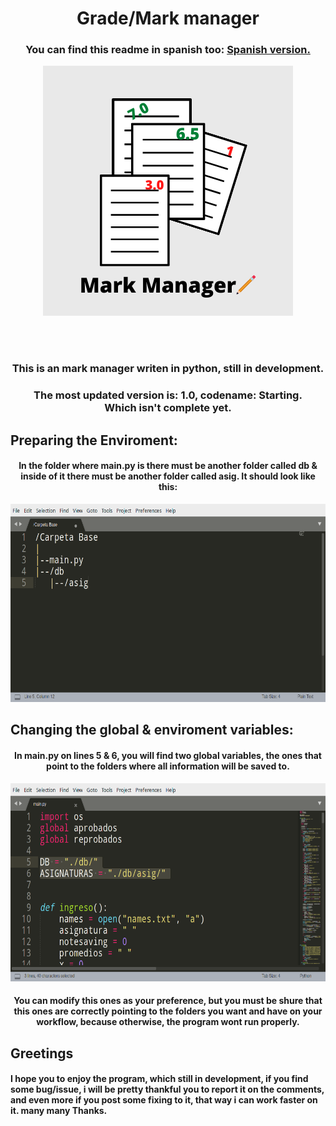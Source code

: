 <h1 align="center">
	Grade/Mark manager
</h1>

<h3 align="center">
	You can find this readme in spanish too:
	<a href="https://github.com/Technopy311/Gestor-de-Notas/blob/main/README_es.md">
	Spanish version.
	</a>	
</h3>
<p align="center">
	<img height:300px; width:300px;" src="https://github.com/Technopy311/Gestor-de-Notas/blob/main/Mark_Manager.png">
</p>
<br>
<br>
<h3 align="center">
	This is an mark manager writen in python, still in development.
</h3
<br>		
<h3 align="center">
	The most updated version is: 1.0, codename: Starting. 
	<br>Which isn't complete yet.
</h3>
		  
<h2>
	Preparing the Enviroment:
</h2>

<h4 align="center">
In the folder where <b>main.py</b> is
there must be another folder called <b>db</b> & inside of it
there must be another folder called <b>asig</b>.
It should look like this:
</h4>

<p align="center">
	<img height=317px width=637px src="https://github.com/Technopy311/Gestor-de-Notas/blob/main/estructura_carpetas.png" alt="Estructura de carpetas.">
</p>

<h2>
	Changing the global & enviroment variables:
</h2>

<h4 align="center">
	In main.py on lines 5 & 6, you will find two global variables, the ones that point to the folders where all information will be saved to.
</h4>

<p align="center">
	<img height=317px width=637px src="https://github.com/Technopy311/Gestor-de-Notas/blob/main/variables_globales.png" alt="Variables globales.">
</p>

<h4 align="center">
	You can modify this ones as your preference, but you must <b>be shure that this ones are correctly pointing to the folders you want</b> and have on your workflow, because <b>otherwise, the program wont run properly.</b>
</h4>

<h2>
	Greetings
</h2>

<h4>
	I hope you to enjoy the program, which <b>still in development</b>,
	if you find some bug/issue, i will be pretty thankful you
	to report it on the comments, and even more if you post some
	fixing to it, that way i can work faster on it.
	many many Thanks.
</h4>
